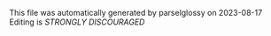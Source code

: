 This file was automatically generated by parselglossy on 2023-08-17
Editing is *STRONGLY DISCOURAGED*
